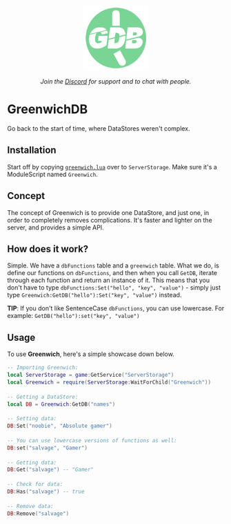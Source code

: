
<p align="center">
  <img src="./assets/icon.png" alt="Greenwich" width="150" height="150" />
</p>

<p align="center">
<i>Join the <a href="https://discord.gg/vfn3NJ3TUm">Discord</a> for support and to chat with people.</i>
</p>

# GreenwichDB
Go back to the start of time, where DataStores weren't complex.

## Installation

Start off by copying [`greenwich.lua`](/greenwich.lua) over to `ServerStorage`. Make sure it's a ModuleScript named `Greenwich`.

## Concept

The concept of Greenwich is to provide one DataStore, and just one, in order to completely removes complications. It's faster and lighter on the server, and provides a simple API.

## How does it work?

Simple. We have a `dbFunctions` table and a `greenwich` table. What we do, is define our functions on `dbFunctions`, and then when you call `GetDB`, iterate through each function and return an instance of it. This means that you don't have to type `dbFunctions:Set("hello", "key", "value")` - simply just type `Greenwich:GetDB("hello"):Set("key", "value")` instead.

**TIP**: If you don't like SentenceCase `dbFunctions`, you can use lowercase. For example: `GetDB("hello"):set("key", "value")`

## Usage

To use **Greenwich**, here's a simple showcase down below.

```lua
-- Importing Greenwich:
local ServerStorage = game:GetService("ServerStorage")
local Greenwich = require(ServerStorage:WaitForChild("Greenwich"))

-- Getting a DataStore:
local DB = Greenwich:GetDB("names")

-- Setting data:
DB:Set("noobie", "Absolute gamer")

-- You can use lowercase versions of functions as well:
DB:set("salvage", "Gamer")

-- Getting data:
DB:Get("salvage") -- "Gamer"

-- Check for data:
DB:Has("salvage") -- true

-- Remove data:
DB:Remove("salvage")
```

